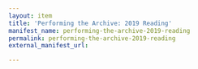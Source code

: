 ```yaml
---
layout: item
title: 'Performing the Archive: 2019 Reading'
manifest_name: performing-the-archive-2019-reading
permalink: performing-the-archive-2019-reading
external_manifest_url: 

---
```

<!-- Add an essay or interpretive material below this line,
using HTML or markdown.  Do not modify this file above this line -->
